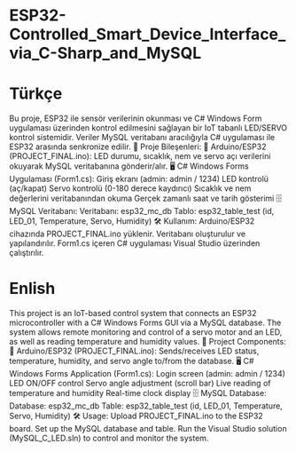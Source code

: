 # ESP32-Controlled_Smart_Device_Interface_via_C-Sharp_and_MySQL
# Türkçe
Bu proje, ESP32 ile sensör verilerinin okunması ve C# Windows Form uygulaması üzerinden kontrol edilmesini sağlayan bir IoT tabanlı LED/SERVO kontrol sistemidir. Veriler MySQL veritabanı aracılığıyla C# uygulaması ile ESP32 arasında senkronize edilir.
🧩 Proje Bileşenleri:
    🔌 Arduino/ESP32 (PROJECT_FINAL.ino):
    LED durumu, sıcaklık, nem ve servo açı verilerini okuyarak MySQL veritabanına gönderir/alır.
    🖥️ C# Windows Forms Uygulaması (Form1.cs):
        Giriş ekranı (admin: admin / 1234)
        LED kontrolü (aç/kapat)
        Servo kontrolü (0-180 derece kaydırıcı)
        Sıcaklık ve nem değerlerini veritabanından okuma
        Gerçek zamanlı saat ve tarih gösterimi
    🗄️ MySQL Veritabanı:
        Veritabanı: esp32_mc_db
        Tablo: esp32_table_test (id, LED_01, Temperature, Servo, Humidity)
🛠️ Kullanım:
    Arduino/ESP32 cihazında PROJECT_FINAL.ino yüklenir.
    Veritabanı oluşturulur ve yapılandırılır.
    Form1.cs içeren C# uygulaması Visual Studio üzerinden çalıştırılır.
    
# Enlish
This project is an IoT-based control system that connects an ESP32 microcontroller with a C# Windows Forms GUI via a MySQL database. The system allows remote monitoring and control of a servo motor and an LED, as well as reading temperature and humidity values.
🧩 Project Components:
    🔌 Arduino/ESP32 (PROJECT_FINAL.ino):
    Sends/receives LED status, temperature, humidity, and servo angle to/from the database.
    🖥️ C# Windows Forms Application (Form1.cs):
        Login screen (admin: admin / 1234)
        LED ON/OFF control
        Servo angle adjustment (scroll bar)
        Live reading of temperature and humidity
        Real-time clock display
    🗄️ MySQL Database:
        Database: esp32_mc_db
        Table: esp32_table_test (id, LED_01, Temperature, Servo, Humidity)
🛠️ Usage:
    Upload PROJECT_FINAL.ino to the ESP32 board.
    Set up the MySQL database and table.
    Run the Visual Studio solution (MySQL_C_LED.sln) to control and monitor the system.
